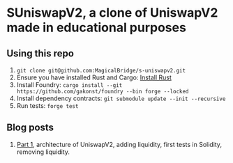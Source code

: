 # SUniswapV2, a clone of UniswapV2 made in educational purposes

## Using this repo

1. `git clone git@github.com:MagicalBridge/s-uniswapv2.git`
2. Ensure you have installed Rust and Cargo: [Install Rust](https://www.rust-lang.org/tools/install)
3. Install Foundry:
   `cargo install --git https://github.com/gakonst/foundry --bin forge --locked`
4. Install dependency contracts:
   `git submodule update --init --recursive`
5. Run tests:
   `forge test`

## Blog posts

1. [Part 1](https://learnblockchain.cn/article/8864), architecture of UniswapV2, adding liquidity, first tests in Solidity, removing liquidity.